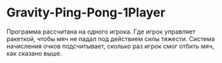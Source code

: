 # Gravity-Ping-Pong-1Player
Программа рассчитана на одного игрока. Где игрок управляет ракеткой, чтобы мяч не падал под действием силы тяжести. Система начисления очков подсчитывает, сколько раз игрок смог отбить мяч, как сказано выше.
